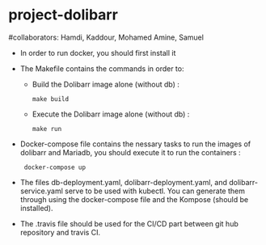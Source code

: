 # project-dolibarr

#collaborators: Hamdi, Kaddour, Mohamed Amine, Samuel

- In order to run docker, you should first install it 

- The Makefile contains the commands in order to:

  - Build the Dolibarr image alone (without db) :
  
        make build
    
  - Execute the Dolibarr image alone (without db) :
  
        make run
        
- Docker-compose file contains the nessary tasks to run the images of dolibarr and Mariadb, you should execute it to run the containers :

       docker-compose up
  
- The files db-deployment.yaml, dolibarr-deployment.yaml, and dolibarr-service.yaml serve to be used with kubectl. You can generate them through using the docker-compose file and the Kompose (should be installed). 

- The .travis file should be used for the CI/CD part between git hub repository and travis CI. 
  

